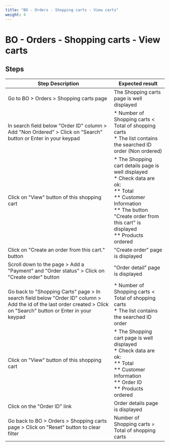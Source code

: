 ```yaml
---
title: "BO - Orders - Shopping carts - View carts"
weight: 4
---
```


# BO - Orders - Shopping carts - View carts
## Steps
| Step Description | Expected result |
| ----- | ----- |
| Go to BO > Orders > Shopping carts page | The Shopping carts page is well displayed |
| In search field below "Order ID" column > Add "Non Ordered" > Click on "Search" button or Enter in your keypad | * Number of Shopping carts < Total of shopping carts<br> * The list contains the searched ID order (Non ordered) |
| Click on "View" button of this shopping cart | * The Shopping cart details page is well displayed<br> * Check data are ok:<br> ** Total<br> ** Customer Information<br> ** The button "Create order from this cart" is displayed<br> ** Products ordered |
| Click on "Create an order from this cart." button | "Create order" page is displayed |
| Scroll down to the page > Add a "Payment" and "Order status" > Click on "Create order" button | "Order detail" page is displayed |
| Go back to "Shopping Carts" page > In search field below "Order ID" column > Add the id of the last order created > Click on "Search" button or Enter in your keypad | * Number of Shopping carts < Total of shopping carts<br> * The list contains the searched ID order |
| Click on "View" button of this shopping cart | * The Shopping cart page is well displayed<br> * Check data are ok:<br> ** Total<br> ** Customer Information<br> ** Order ID<br> ** Products ordered |
| Click on the "Order ID" link | Order details page is displayed |
| Go back to BO > Orders > Shopping carts page > Click on "Reset" button to clear filter | Number of Shopping carts = Total of shopping carts |
